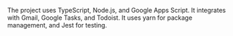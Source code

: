 The project uses TypeScript, Node.js, and Google Apps Script. It integrates with Gmail, Google Tasks, and Todoist. It uses yarn for package management, and Jest for testing.